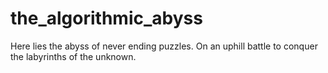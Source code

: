 # the_algorithmic_abyss
Here lies the abyss of never ending puzzles. On an uphill battle to conquer the labyrinths of the unknown.
